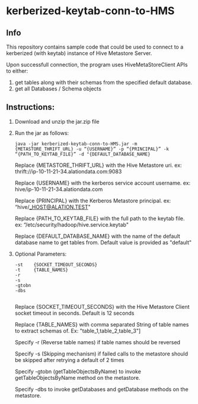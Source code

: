 # kerberized-keytab-conn-to-HMS

## Info
This repository contains sample code that could be used to connect to a kerberized (with keytab) instance of Hive Metastore Server. 

Upon successfull connection, the program uses HiveMetaStoreClient APIs to either:
1. get tables along with their schemas from the specified default database.
2. get all Databases / Schema objects
## Instructions:
1. Download and unzip the jar.zip file
2. Run the jar as follows:
    ```
    java -jar kerberized-keytab-conn-to-HMS.jar -m {METASTORE_THRIFT_URL} -u “{USERNAME}” -p “{PRINCIPAL}” -k “{PATH_TO_KEYTAB_FILE}” -d "{DEFAULT_DATABASE_NAME}
    ```
 
    Replace {METASTORE_THRIFT_URL} with the Hive Metastore uri. ex: thrift://ip-10-11-21-34.alationdata.com:9083
    
    Replace {USERNAME} with the kerberos service account username. ex: hive/ip-10-11-21-34.alationdata.com
    
    Replace {PRINCIPAL} with the Kerberos Metastore principal. ex: “hive/_HOST@ALATION.TEST"
    
    Replace {PATH_TO_KEYTAB_FILE} with the full path to the keytab file. ex: “/etc/security/hadoop/hive.service.keytab"
    
    Replace {DEFAULT_DATABASE_NAME} with the name of the default database name to get tables from. Default value is provided as "default"
3. Optional Parameters:
   ```
   -st    {SOCKET_TIMEOUT_SECONDS} 
   -t     {TABLE_NAMES}
   -r
   -s     
   -gtobn 
   -dbs
 
   ```
   
   Replace {SOCKET_TIMEOUT_SECONDS} with the Hive Metastore Client socket timeout in seconds. Default is 12 seconds
   
   Replace {TABLE_NAMES} with comma separated String of table names to extract schemas of. Ex: "table_1,table_2,table_3"]

   Specify -r (Reverse table names) if table names should be reversed

   Specify -s (Skipping mechanism) if failed calls to the metastore should be skipped after retrying a default of 2 times

   Specify -gtobn (getTableObjectsByName) to invoke getTableObjectsByName method on the metastore. 

   Specify -dbs to invoke getDatabases and getDatabase methods on the metastore. 

